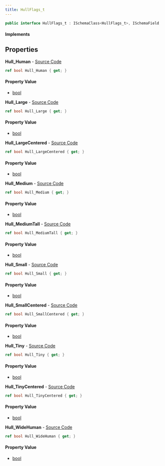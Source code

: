```yaml
---
title: HullFlags_t
---
```


```csharp
public interface HullFlags_t : ISchemaClass<HullFlags_t>, ISchemaField, ISchemaClass, INativeHandle
```

#### Implements

## Properties

**Hull_Human** - [Source Code](https://github.com/swiftly-solution/swiftlys2/blob/master/managed/src/SwiftlyS2.Generated/Schemas/Interfaces/HullFlags_t.cs#L16)

```csharp
ref bool Hull_Human { get; }
```

#### Property Value

- [bool](https://learn.microsoft.com/dotnet/api/system.boolean)

**Hull_Large** - [Source Code](https://github.com/swiftly-solution/swiftlys2/blob/master/managed/src/SwiftlyS2.Generated/Schemas/Interfaces/HullFlags_t.cs#L28)

```csharp
ref bool Hull_Large { get; }
```

#### Property Value

- [bool](https://learn.microsoft.com/dotnet/api/system.boolean)

**Hull_LargeCentered** - [Source Code](https://github.com/swiftly-solution/swiftlys2/blob/master/managed/src/SwiftlyS2.Generated/Schemas/Interfaces/HullFlags_t.cs#L30)

```csharp
ref bool Hull_LargeCentered { get; }
```

#### Property Value

- [bool](https://learn.microsoft.com/dotnet/api/system.boolean)

**Hull_Medium** - [Source Code](https://github.com/swiftly-solution/swiftlys2/blob/master/managed/src/SwiftlyS2.Generated/Schemas/Interfaces/HullFlags_t.cs#L24)

```csharp
ref bool Hull_Medium { get; }
```

#### Property Value

- [bool](https://learn.microsoft.com/dotnet/api/system.boolean)

**Hull_MediumTall** - [Source Code](https://github.com/swiftly-solution/swiftlys2/blob/master/managed/src/SwiftlyS2.Generated/Schemas/Interfaces/HullFlags_t.cs#L32)

```csharp
ref bool Hull_MediumTall { get; }
```

#### Property Value

- [bool](https://learn.microsoft.com/dotnet/api/system.boolean)

**Hull_Small** - [Source Code](https://github.com/swiftly-solution/swiftlys2/blob/master/managed/src/SwiftlyS2.Generated/Schemas/Interfaces/HullFlags_t.cs#L34)

```csharp
ref bool Hull_Small { get; }
```

#### Property Value

- [bool](https://learn.microsoft.com/dotnet/api/system.boolean)

**Hull_SmallCentered** - [Source Code](https://github.com/swiftly-solution/swiftlys2/blob/master/managed/src/SwiftlyS2.Generated/Schemas/Interfaces/HullFlags_t.cs#L18)

```csharp
ref bool Hull_SmallCentered { get; }
```

#### Property Value

- [bool](https://learn.microsoft.com/dotnet/api/system.boolean)

**Hull_Tiny** - [Source Code](https://github.com/swiftly-solution/swiftlys2/blob/master/managed/src/SwiftlyS2.Generated/Schemas/Interfaces/HullFlags_t.cs#L22)

```csharp
ref bool Hull_Tiny { get; }
```

#### Property Value

- [bool](https://learn.microsoft.com/dotnet/api/system.boolean)

**Hull_TinyCentered** - [Source Code](https://github.com/swiftly-solution/swiftlys2/blob/master/managed/src/SwiftlyS2.Generated/Schemas/Interfaces/HullFlags_t.cs#L26)

```csharp
ref bool Hull_TinyCentered { get; }
```

#### Property Value

- [bool](https://learn.microsoft.com/dotnet/api/system.boolean)

**Hull_WideHuman** - [Source Code](https://github.com/swiftly-solution/swiftlys2/blob/master/managed/src/SwiftlyS2.Generated/Schemas/Interfaces/HullFlags_t.cs#L20)

```csharp
ref bool Hull_WideHuman { get; }
```

#### Property Value

- [bool](https://learn.microsoft.com/dotnet/api/system.boolean)

